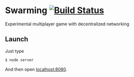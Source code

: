 # Swarming [![Build Status](https://travis-ci.org/floatdrop/swarming.png?branch=master)](https://travis-ci.org/floatdrop/swarming)

Experimental multiplayer game with decentralized networking

## Launch

Just type

```bash
$ node server
```

And then open [localhost:8080](http://localhost:8080).
